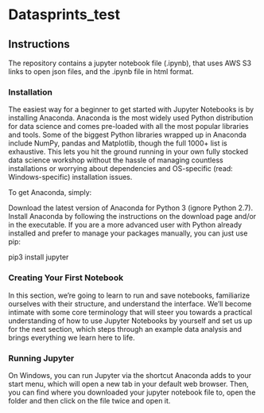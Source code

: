 # Datasprints_test

## Instructions

The repository contains a jupyter notebook file (.ipynb), that uses AWS S3 links to open json files, and the .ipynb file in html format. 

### Installation

The easiest way for a beginner to get started with Jupyter Notebooks is by installing Anaconda. Anaconda is the most widely used Python distribution for data science and comes pre-loaded with all the most popular libraries and tools. Some of the biggest Python libraries wrapped up in Anaconda include NumPy, pandas and Matplotlib, though the full 1000+ list is exhaustive. This lets you hit the ground running in your own fully stocked data science workshop without the hassle of managing countless installations or worrying about dependencies and OS-specific (read: Windows-specific) installation issues.

To get Anaconda, simply:

Download the latest version of Anaconda for Python 3 (ignore Python 2.7).
Install Anaconda by following the instructions on the download page and/or in the executable.
If you are a more advanced user with Python already installed and prefer to manage your packages manually, you can just use pip:

pip3 install jupyter

### Creating Your First Notebook

In this section, we’re going to learn to run and save notebooks, familiarize ourselves with their structure, and understand the interface. We’ll become intimate with some core terminology that will steer you towards a practical understanding of how to use Jupyter Notebooks by yourself and set us up for the next section, which steps through an example data analysis and brings everything we learn here to life.

### Running Jupyter

On Windows, you can run Jupyter via the shortcut Anaconda adds to your start menu, which will open a new tab in your default web browser. Then, you can find where you downloaded your jupyter notebook file to, open the folder and then click on the file twice and open it.

